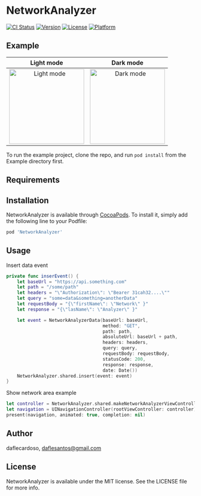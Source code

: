 # NetworkAnalyzer

[![CI Status](https://img.shields.io/travis/daflecardoso/NetworkAnalyzer.svg?style=flat)](https://travis-ci.org/daflecardoso/NetworkAnalyzer)
[![Version](https://img.shields.io/cocoapods/v/NetworkAnalyzer.svg?style=flat)](https://cocoapods.org/pods/NetworkAnalyzer)
[![License](https://img.shields.io/cocoapods/l/NetworkAnalyzer.svg?style=flat)](https://cocoapods.org/pods/NetworkAnalyzer)
[![Platform](https://img.shields.io/cocoapods/p/NetworkAnalyzer.svg?style=flat)](https://cocoapods.org/pods/NetworkAnalyzer)

## Example

Light mode             |  Dark mode
:-------------------------:|:-------------------------:
<img src="../master/light_example.gif" alt="Light mode" width="200px"/>  |  <img src="../master/dark_example.gif" alt="Dark mode" width="200px"/>




To run the example project, clone the repo, and run `pod install` from the Example directory first.

## Requirements

## Installation

NetworkAnalyzer is available through [CocoaPods](https://cocoapods.org). To install
it, simply add the following line to your Podfile:

```ruby
pod 'NetworkAnalyzer'
```

## Usage

Insert data event

```swift
private func inserEvent() {
    let baseUrl = "https://api.something.com"
    let path = "/some/path"
    let headers = "\"Authorization\": \"Bearer 31cah32....\""
    let query = "some=data&something=anotherData"
    let requestBody = "{\"firstName\": \"Network\" }"
    let response = "{\"lasName\": \"Analyzer\" }"

    let event = NetworkAnalyzerData(baseUrl: baseUrl,
                                    method: "GET",
                                    path: path,
                                    absoluteUrl: baseUrl + path,
                                    headers: headers,
                                    query: query,
                                    requestBody: requestBody,
                                    statusCode: 200,
                                    response: response,
                                    date: Date())
    NetworkAnalyzer.shared.insert(event: event)
}
```

Show network area example

```swift
let controller = NetworkAnalyzer.shared.makeNetworkAnalyzerViewController()
let navigation = UINavigationController(rootViewController: controller)
present(navigation, animated: true, completion: nil)
```

## Author

daflecardoso, daflesantos@gmail.com

## License

NetworkAnalyzer is available under the MIT license. See the LICENSE file for more info.
